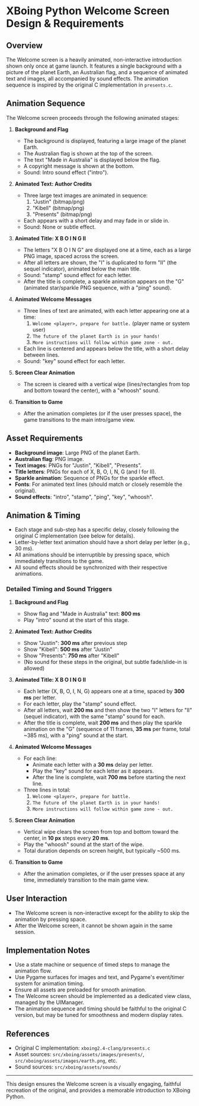 # XBoing Python Welcome Screen Design & Requirements

## Overview

The Welcome screen is a heavily animated, non-interactive introduction shown only once at game launch. It features a single background with a picture of the planet Earth, an Australian flag, and a sequence of animated text and images, all accompanied by sound effects. The animation sequence is inspired by the original C implementation in `presents.c`.

## Animation Sequence

The Welcome screen proceeds through the following animated stages:

1. **Background and Flag**
    - The background is displayed, featuring a large image of the planet Earth.
    - The Australian flag is shown at the top of the screen.
    - The text "Made in Australia" is displayed below the flag.
    - A copyright message is shown at the bottom.
    - Sound: Intro sound effect ("intro").

2. **Animated Text: Author Credits**
    - Three large text images are animated in sequence:
        1. "Justin" (bitmap/png)
        2. "Kibell" (bitmap/png)
        3. "Presents" (bitmap/png)
    - Each appears with a short delay and may fade in or slide in.
    - Sound: None or subtle effect.

3. **Animated Title: X B O I N G II**
    - The letters "X B O I N G" are displayed one at a time, each as a large PNG image, spaced across the screen.
    - After all letters are shown, the "I" is duplicated to form "II" (the sequel indicator), animated below the main title.
    - Sound: "stamp" sound effect for each letter.
    - After the title is complete, a sparkle animation appears on the "G" (animated star/sparkle PNG sequence, with a "ping" sound).

4. **Animated Welcome Messages**
    - Three lines of text are animated, with each letter appearing one at a time:
        1. `Welcome <player>, prepare for battle.` (player name or system user)
        2. `The future of the planet Earth is in your hands!`
        3. `More instructions will follow within game zone - out.`
    - Each line is centered and appears below the title, with a short delay between lines.
    - Sound: "key" sound effect for each letter.

5. **Screen Clear Animation**
    - The screen is cleared with a vertical wipe (lines/rectangles from top and bottom toward the center), with a "whoosh" sound.

6. **Transition to Game**
    - After the animation completes (or if the user presses space), the game transitions to the main intro/game view.

## Asset Requirements

- **Background image**: Large PNG of the planet Earth.
- **Australian flag**: PNG image.
- **Text images**: PNGs for "Justin", "Kibell", "Presents".
- **Title letters**: PNGs for each of X, B, O, I, N, G (and I for II).
- **Sparkle animation**: Sequence of PNGs for the sparkle effect.
- **Fonts**: For animated text lines (should match or closely resemble the original).
- **Sound effects**: "intro", "stamp", "ping", "key", "whoosh".

## Animation & Timing

- Each stage and sub-step has a specific delay, closely following the original C implementation (see below for details).
- Letter-by-letter text animation should have a short delay per letter (e.g., 30 ms).
- All animations should be interruptible by pressing space, which immediately transitions to the game.
- All sound effects should be synchronized with their respective animations.

### Detailed Timing and Sound Triggers

1. **Background and Flag**
    - Show flag and "Made in Australia" text: **800 ms**
    - Play "intro" sound at the start of this stage.

2. **Animated Text: Author Credits**
    - Show "Justin": **300 ms** after previous step
    - Show "Kibell": **500 ms** after "Justin"
    - Show "Presents": **750 ms** after "Kibell"
    - (No sound for these steps in the original, but subtle fade/slide-in is allowed)

3. **Animated Title: X B O I N G II**
    - Each letter (X, B, O, I, N, G) appears one at a time, spaced by **300 ms** per letter.
    - For each letter, play the "stamp" sound effect.
    - After all letters, wait **200 ms** and then show the two "I" letters for "II" (sequel indicator), with the same "stamp" sound for each.
    - After the title is complete, wait **200 ms** and then play the sparkle animation on the "G" (sequence of 11 frames, **35 ms** per frame, total ~385 ms), with a "ping" sound at the start.

4. **Animated Welcome Messages**
    - For each line:
        - Animate each letter with a **30 ms** delay per letter.
        - Play the "key" sound for each letter as it appears.
        - After the line is complete, wait **700 ms** before starting the next line.
    - Three lines in total:
        1. `Welcome <player>, prepare for battle.`
        2. `The future of the planet Earth is in your hands!`
        3. `More instructions will follow within game zone - out.`

5. **Screen Clear Animation**
    - Vertical wipe clears the screen from top and bottom toward the center, in **10 px** steps every **20 ms**.
    - Play the "whoosh" sound at the start of the wipe.
    - Total duration depends on screen height, but typically ~500 ms.

6. **Transition to Game**
    - After the animation completes, or if the user presses space at any time, immediately transition to the main game view.

## User Interaction

- The Welcome screen is non-interactive except for the ability to skip the animation by pressing space.
- After the Welcome screen, it cannot be shown again in the same session.

## Implementation Notes

- Use a state machine or sequence of timed steps to manage the animation flow.
- Use Pygame surfaces for images and text, and Pygame's event/timer system for animation timing.
- Ensure all assets are preloaded for smooth animation.
- The Welcome screen should be implemented as a dedicated view class, managed by the UIManager.
- The animation sequence and timing should be faithful to the original C version, but may be tuned for smoothness and modern display rates.

## References

- Original C implementation: `xboing2.4-clang/presents.c`
- Asset sources: `src/xboing/assets/images/presents/`, `src/xboing/assets/images/earth.png`, etc.
- Sound sources: `src/xboing/assets/sounds/`

---

This design ensures the Welcome screen is a visually engaging, faithful recreation of the original, and provides a memorable introduction to XBoing Python. 